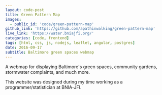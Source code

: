 ```yaml
---
layout: code-post
title: Green Pattern Map
images:
  - public_id: 'code/green-pattern-map'
github_link: 'https://github.com/apathinwalking/green-pattern-map'
live_link: 'https://water.bniajfi.org/'
categories: [code, frontend]
tags: [html, css, js, nodejs, leaflet, angular, postgres]
date: 2016-09-17
subtitle: Baltimore green spaces webmap
---
```

A webmap for displaying Baltimore's green spaces, community gardens, stormwater complaints, and much more.

This website was designed during my time working as a programmer/statistician at BNIA-JFI.
